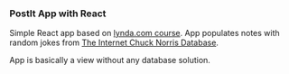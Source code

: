 ### PostIt App with React

Simple React app based on [lynda.com course](https://www.lynda.com/React-js-tutorials/Learn-React-js-Basics/519668-2.html). App populates notes with random jokes from [The Internet Chuck Norris Database](http://www.icndb.com/).

App is basically a view without any database solution. 
